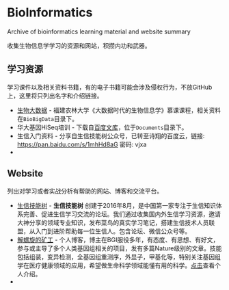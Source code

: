 # BioInformatics
Archive of bioinformatics learning material and website summary

收集生物信息学学习的资源和网站，积攒内功和武器。



## 学习资源

学习课件以及相关资料书籍，有的电子书籍可能会涉及侵权行为，不放GitHub上，这里将只列出名字和介绍链接。

- [生物大数据](http://www.icourse163.org/learn/FAFU-1001766004) - 福建农林大学《大数据时代的生物信息学》慕课课程，相关资料在`BioBigData`目录下。
- 华大基因HiSeq培训 - 下载自[百度文库](https://wenku.baidu.com/view/1d1cc40b844769eae009edd2.html)，位于`Documents`目录下。
- 生信入门资料 - 分享自生信技能树公众号，已转至诗翔的百度云，链接: https://pan.baidu.com/s/1mhHd8aG 密码: vjxa
- ​



## Website

列出对学习或者实战分析有帮助的网站、博客和交流平台。

- [生信技能树](https://vip.biotrainee.com/) - **生信技能树** 创建于2016年8月，是中国第一家专注于生信知识体系完善、促进生信学习交流的论坛。我们通过收集国内外生信学习资源，邀请大神分享的领域专业知识，发布菜鸟的真实学习笔记，搭建生信技术人员联盟，从入门到进阶帮助每一位生信人。包含论坛、微信公众号等。
- [解螺旋的矿工](http://www.huangshujia.me/) - 个人博客，博主在BGI服役多年，有态度、有思想、有好文，参与或主导了多个人类基因组相关的项目，发有多篇Nature级别的文章。技能包括组装，变异检测，全基因组重测序，外显子，甲基化等，特别关注基因组学在医疗健康领域的应用，希望做生命科学领域能懂有用的科学。[点击](http://www.huangshujia.me/about/)查看个人介绍。
- ​
